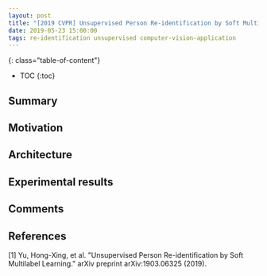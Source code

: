 ```yaml
---
layout: post
title: "[2019 CVPR] Unsupervised Person Re-identification by Soft Multilabel Learning"
date: 2019-05-23 15:00:00
tags: re-identification unsupervised computer-vision-application
---
```


<!--more-->

{: class="table-of-content"}
* TOC
{:toc}


## Summary


## Motivation


## Architecture


## Experimental results


## Comments


## References

[1] Yu, Hong-Xing, et al. "Unsupervised Person Re-identification by Soft Multilabel Learning." arXiv preprint arXiv:1903.06325 (2019).
